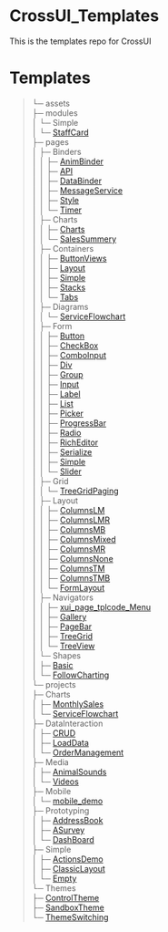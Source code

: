 # CrossUI_Templates
This is the templates repo for CrossUI

# Templates
>    └─ assets<br>
>        ├─ modules<br>
>        │  └─ Simple<br>
>        │      └─ [StaffCard](https://linb.github.io/CrossUI_Assets/assets/modules/Charts/xui_module_tpl_StaffCard/runtime.html)<br>
>        ├─ pages<br>
>        │  ├─ Binders<br>
>        │  │  ├─ [AnimBinder](https://linb.github.io/CrossUI_Assets/assets/pagesCharts/xui_page_tpl_AnimBinder/runtime.html)<br>
>        │  │  ├─ [API](https://linb.github.io/CrossUI_Assets/assets/pagesCharts/xui_page_tpl_API/runtime.html)<br>
>        │  │  ├─ [DataBinder](https://linb.github.io/CrossUI_Assets/assets/pagesCharts/xui_page_tpl_DataBinder/runtime.html)<br>
>        │  │  ├─ [MessageService](https://linb.github.io/CrossUI_Assets/assets/pagesCharts/xui_page_tpl_MessageService/runtime.html)<br>
>        │  │  ├─ [Style](https://linb.github.io/CrossUI_Assets/assets/pagesCharts/xui_page_tpl_Style/runtime.html)<br>
>        │  │  └─ [Timer](https://linb.github.io/CrossUI_Assets/assets/pagesCharts/xui_page_tpl_Timer/runtime.html)<br>
>        │  ├─ Charts<br>
>        │  │  ├─ [Charts](https://linb.github.io/CrossUI_Assets/assets/pagesCharts/xui_page_tpl_Charts/runtime.html)<br>
>        │  │  └─ [SalesSummery](https://linb.github.io/CrossUI_Assets/assets/pagesCharts/xui_page_tpl_SalesSummery/runtime.html)<br>
>        │  ├─ Containers<br>
>        │  │  ├─ [ButtonViews](https://linb.github.io/CrossUI_Assets/assets/pagesCharts/xui_page_tpl_ButtonViews/runtime.html)<br>
>        │  │  ├─ [Layout](https://linb.github.io/CrossUI_Assets/assets/pagesCharts/xui_page_tpl_Layout/runtime.html)<br>
>        │  │  ├─ [Simple](https://linb.github.io/CrossUI_Assets/assets/pagesCharts/xui_page_tpl_Simple/runtime.html)<br>
>        │  │  ├─ [Stacks](https://linb.github.io/CrossUI_Assets/assets/pagesCharts/xui_page_tpl_Stacks/runtime.html)<br>
>        │  │  └─ [Tabs](https://linb.github.io/CrossUI_Assets/assets/pagesCharts/xui_page_tpl_Tabs/runtime.html)<br>
>        │  ├─ Diagrams<br>
>        │  │  └─ [ServiceFlowchart](https://linb.github.io/CrossUI_Assets/assets/pagesCharts/xui_page_tpl_ServiceFlowchart/runtime.html)<br>
>        │  ├─ Form<br>
>        │  │  ├─ [Button](https://linb.github.io/CrossUI_Assets/assets/pagesCharts/xui_page_tpl_Button/runtime.html)<br>
>        │  │  ├─ [CheckBox](https://linb.github.io/CrossUI_Assets/assets/pagesCharts/xui_page_tpl_CheckBox/runtime.html)<br>
>        │  │  ├─ [ComboInput](https://linb.github.io/CrossUI_Assets/assets/pagesCharts/xui_page_tpl_ComboInput/runtime.html)<br>
>        │  │  ├─ [Div](https://linb.github.io/CrossUI_Assets/assets/pagesCharts/xui_page_tpl_Div/runtime.html)<br>
>        │  │  ├─ [Group](https://linb.github.io/CrossUI_Assets/assets/pagesCharts/xui_page_tpl_Group/runtime.html)<br>
>        │  │  ├─ [Input](https://linb.github.io/CrossUI_Assets/assets/pagesCharts/xui_page_tpl_Input/runtime.html)<br>
>        │  │  ├─ [Label](https://linb.github.io/CrossUI_Assets/assets/pagesCharts/xui_page_tpl_Label/runtime.html)<br>
>        │  │  ├─ [List](https://linb.github.io/CrossUI_Assets/assets/pagesCharts/xui_page_tpl_List/runtime.html)<br>
>        │  │  ├─ [Picker](https://linb.github.io/CrossUI_Assets/assets/pagesCharts/xui_page_tpl_Picker/runtime.html)<br>
>        │  │  ├─ [ProgressBar](https://linb.github.io/CrossUI_Assets/assets/pagesCharts/xui_page_tpl_ProgressBar/runtime.html)<br>
>        │  │  ├─ [Radio](https://linb.github.io/CrossUI_Assets/assets/pagesCharts/xui_page_tpl_Radio/runtime.html)<br>
>        │  │  ├─ [RichEditor](https://linb.github.io/CrossUI_Assets/assets/pagesCharts/xui_page_tpl_RichEditor/runtime.html)<br>
>        │  │  ├─ [Serialize](https://linb.github.io/CrossUI_Assets/assets/pagesCharts/xui_page_tpl_Serialize/runtime.html)<br>
>        │  │  ├─ [Simple](https://linb.github.io/CrossUI_Assets/assets/pagesCharts/xui_page_tpl_Simple/runtime.html)<br>
>        │  │  └─ [Slider](https://linb.github.io/CrossUI_Assets/assets/pagesCharts/xui_page_tpl_Slider/runtime.html)<br>
>        │  ├─ Grid<br>
>        │  │  └─ [TreeGridPaging](https://linb.github.io/CrossUI_Assets/assets/pagesCharts/xui_page_tpl_TreeGridPaging/runtime.html)<br>
>        │  ├─ Layout<br>
>        │  │  ├─ [ColumnsLM](https://linb.github.io/CrossUI_Assets/assets/pagesCharts/xui_page_tpl_ColumnsLM/runtime.html)<br>
>        │  │  ├─ [ColumnsLMR](https://linb.github.io/CrossUI_Assets/assets/pagesCharts/xui_page_tpl_ColumnsLMR/runtime.html)<br>
>        │  │  ├─ [ColumnsMB](https://linb.github.io/CrossUI_Assets/assets/pagesCharts/xui_page_tpl_ColumnsMB/runtime.html)<br>
>        │  │  ├─ [ColumnsMixed](https://linb.github.io/CrossUI_Assets/assets/pagesCharts/xui_page_tpl_ColumnsMixed/runtime.html)<br>
>        │  │  ├─ [ColumnsMR](https://linb.github.io/CrossUI_Assets/assets/pagesCharts/xui_page_tpl_ColumnsMR/runtime.html)<br>
>        │  │  ├─ [ColumnsNone](https://linb.github.io/CrossUI_Assets/assets/pagesCharts/xui_page_tpl_ColumnsNone/runtime.html)<br>
>        │  │  ├─ [ColumnsTM](https://linb.github.io/CrossUI_Assets/assets/pagesCharts/xui_page_tpl_ColumnsTM/runtime.html)<br>
>        │  │  ├─ [ColumnsTMB](https://linb.github.io/CrossUI_Assets/assets/pagesCharts/xui_page_tpl_ColumnsTMB/runtime.html)<br>
>        │  │  └─ [FormLayout](https://linb.github.io/CrossUI_Assets/assets/pagesCharts/xui_page_tpl_FormLayout/runtime.html)<br>
>        │  ├─ Navigators<br>
>        │  │  ├─ [xui_page_tplcode_Menu](https://linb.github.io/CrossUI_Assets/assets/pagesCharts/xui_page_tplcode_Menu/runtime.html)<br>
>        │  │  ├─ [Gallery](https://linb.github.io/CrossUI_Assets/assets/pagesCharts/xui_page_tpl_Gallery/runtime.html)<br>
>        │  │  ├─ [PageBar](https://linb.github.io/CrossUI_Assets/assets/pagesCharts/xui_page_tpl_PageBar/runtime.html)<br>
>        │  │  ├─ [TreeGrid](https://linb.github.io/CrossUI_Assets/assets/pagesCharts/xui_page_tpl_TreeGrid/runtime.html)<br>
>        │  │  └─ [TreeView](https://linb.github.io/CrossUI_Assets/assets/pagesCharts/xui_page_tpl_TreeView/runtime.html)<br>
>        │  └─ Shapes<br>
>        │      ├─ [Basic](https://linb.github.io/CrossUI_Assets/assets/pagesCharts/xui_page_tpl_Basic/runtime.html)<br>
>        │      └─ [FollowCharting](https://linb.github.io/CrossUI_Assets/assets/pagesCharts/xui_page_tpl_FollowCharting/runtime.html)<br>
>        └─ projects<br>
>            ├─ Charts<br>
>            │  ├─ [MonthlySales](https://linb.github.io/CrossUI_Assets/assets/projects/Charts/xui_project_tpl_MonthlySales/index.html)<br>
>            │  └─ [ServiceFlowchart](https://linb.github.io/CrossUI_Assets/assets/projects/Charts/xui_project_tpl_ServiceFlowchart/index.html)<br>
>            ├─ DataInteraction<br>
>            │  ├─ [CRUD](https://www.crossui.com/RAD/assets/projects/Charts/xui_project_tpl_CRUD/index.html)<br>
>            │  ├─ [LoadData](https://www.crossui.com/RAD/assets/projects/Charts/xui_project_tpl_LoadData/index.html)<br>
>            │  └─ [OrderManagement](https://www.crossui.com/RAD/assets/projects/Charts/xui_project_tpl_OrderManagement/index.html)<br>
>            ├─ Media<br>
>            │  ├─ [AnimalSounds](https://linb.github.io/CrossUI_Assets/assets/projects/Charts/xui_project_tpl_AnimalSounds/index.html)<br>
>            │  └─ [Videos](https://linb.github.io/CrossUI_Assets/assets/projects/Charts/xui_project_tpl_Videos/index.html)<br>
>            ├─ Mobile<br>
>            │  └─ [mobile_demo](https://linb.github.io/CrossUI_Assets/assets/projects/Charts/xui_project_tplcode_mobile_demo/index.html)<br>
>            ├─ Prototyping<br>
>            │  ├─ [AddressBook](https://linb.github.io/CrossUI_Assets/assets/projects/Charts/xui_project_tpl_AddressBook/index.html)<br>
>            │  ├─ [ASurvey](https://linb.github.io/CrossUI_Assets/assets/projects/Charts/xui_project_tpl_ASurvey/index.html)<br>
>            │  └─ [DashBoard](https://linb.github.io/CrossUI_Assets/assets/projects/Charts/xui_project_tpl_DashBoard/index.html)<br>
>            ├─ Simple<br>
>            │  ├─ [ActionsDemo](https://linb.github.io/CrossUI_Assets/assets/projects/Charts/xui_project_tpl_ActionsDemo/index.html)<br>
>            │  ├─ [ClassicLayout](https://linb.github.io/CrossUI_Assets/assets/projects/Charts/xui_project_tpl_ClassicLayout/index.html)<br>
>            │  └─ [Empty](https://linb.github.io/CrossUI_Assets/assets/projects/Charts/xui_project_tpl_Empty/index.html)<br>
>            └─ Themes<br>
>                ├─ [ControlTheme](https://linb.github.io/CrossUI_Assets/assets/projects/Charts/xui_project_tpl_ControlTheme/index.html)<br>
>                ├─ [SandboxTheme](https://linb.github.io/CrossUI_Assets/assets/projects/Charts/xui_project_tpl_SandboxTheme/index.html)<br>
>                └─ [ThemeSwitching](https://linb.github.io/CrossUI_Assets/assets/projects/Charts/xui_project_tpl_ThemeSwitching/index.html)
